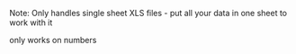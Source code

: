 Note: Only handles single sheet XLS files - put all your data in one sheet to work with it

only works on numbers